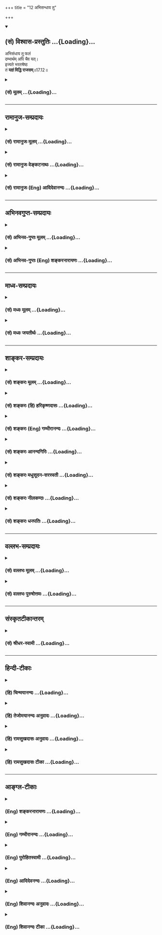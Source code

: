 +++
title = "12 अभिसन्धाय तु"

+++
<div class="js_include" newlevelforh1="2" title="(सं) विश्वास-प्रस्तुतिः" unfilled url="/mahAbhAratam/shlokashaH/06-bhIShma-parva/03-bhagavad-gItA-parva/saMskRtam/vishvAsa-prastutiH/17_shraddhA-traya-vibhA/12_abhisandhAya_tu.md">
<details open><summary><h2>(सं) विश्वास-प्रस्तुतिः ...{Loading}...</h2></summary>

अभिसंधाय तु फलं  
दम्भार्थम् अपि चैव यत्।  
इज्यते भरतश्रेष्ठ  
तं **यज्ञं विद्धि राजसम्**॥17.12॥
</details>
</div>
<div class="js_include collapsed" newlevelforh1="3" title="(सं) मूलम्" unfilled url="/mahAbhAratam/shlokashaH/06-bhIShma-parva/03-bhagavad-gItA-parva/saMskRtam/mUlam/17_shraddhA-traya-vibhA/12_abhisandhAya_tu.md">
<details><summary><h3>(सं) मूलम् ...{Loading}...</h3></summary>

अभिसंधाय तु फलं दम्भार्थमपि चैव यत्।  
इज्यते भरतश्रेष्ठ तं यज्ञं विद्धि राजसम्।।17.12।।
</details>
</div>


_________________
## रामानुज-सम्प्रदायः
<div class="js_include collapsed" newlevelforh1="3" title="(सं) रामानुजः मूलम्" unfilled url="/mahAbhAratam/shlokashaH/06-bhIShma-parva/03-bhagavad-gItA-parva/saMskRtam/rAmAnujaH/mUlam/17_shraddhA-traya-vibhA/12_abhisandhAya_tu.md">
<details><summary><h3>(सं) रामानुजः मूलम् ...{Loading}...</h3></summary>

।।17.12।। फलाभिसन्धियुक्तैः दम्भगर्भो यशःफलः च यः यज्ञ **इज्यते; तं यज्ञं
राजसं विद्धि।**

</details>
</div>
<div class="js_include collapsed" newlevelforh1="3" title="(सं) रामानुजः वेङ्कटनाथः" unfilled url="/mahAbhAratam/shlokashaH/06-bhIShma-parva/03-bhagavad-gItA-parva/saMskRtam/rAmAnujaH/venkaTanAthaH/17_shraddhA-traya-vibhA/12_abhisandhAya_tu.md">
<details><summary><h3>(सं) रामानुजः वेङ्कटनाथः ...{Loading}...</h3></summary>

  
  
।।17.12।। दम्भहेतुकत्वमिह दम्भार्थशब्देन विवक्षितमित्याह -- दम्भगर्भ इति।
दाम्भिकत्वख्यापनाभिसन्धिरहित इत्यर्थः। केवलं दम्भगर्भस्तु तामसः। अत
ऐहिकामुष्मिकफलसम्भेदमात्रमिह राजसत्वं विवक्षितत्वमित्यभिप्रायेणाऽऽह --
यशःफलश्चेति। दम्भानुसाराद्वा दृष्टैकफलत्वोक्तिः। भरतश्रेष्ठ,इति त्वं तु
सात्त्विकयज्ञाद्यधिकारीत्यभिप्रायः।  
  

</details>
</div>
<div class="js_include collapsed" newlevelforh1="3" title="(सं) रामानुजः (Eng) आदिदेवानन्दः" unfilled url="/mahAbhAratam/shlokashaH/06-bhIShma-parva/03-bhagavad-gItA-parva/saMskRtam/rAmAnujaH/english/AdidevAnandaH/17_shraddhA-traya-vibhA/12_abhisandhAya_tu.md">
<details><summary><h3>(सं) रामानुजः (Eng) आदिदेवानन्दः ...{Loading}...</h3></summary>

17.12 That sacrifice, performed to gain fruits, full of ostentation and with fame as its aim, know that sacrifice to be characterised by Rajas.

</details>
</div>


_________________
## अभिनवगुप्त-सम्प्रदायः
<div class="js_include collapsed" newlevelforh1="3" title="(सं) अभिनव-गुप्तः मूलम्" unfilled url="/mahAbhAratam/shlokashaH/06-bhIShma-parva/03-bhagavad-gItA-parva/saMskRtam/abhinava-guptaH/mUlam/17_shraddhA-traya-vibhA/12_abhisandhAya_tu.md">
<details><summary><h3>(सं) अभिनव-गुप्तः मूलम् ...{Loading}...</h3></summary>

।।17.11 -- 17.13।। अफलेत्यादि परिचक्षते इत्यन्तम्। मनः समाधाय
निश्चयेनानुसंधाय। दम्भार्थमपीति -- दंभः लोको +++(N लोके )+++ मामेवं -- विधं
जानीयादिति। विधिहीनमिति -- शास्त्रोक्तक्रियाविहीनम्
तदेवासृष्टान्नादिभिर्विशेषणैर्वितन्यते।

</details>
</div>
<div class="js_include collapsed" newlevelforh1="3" title="(सं) अभिनव-गुप्तः (Eng) शङ्करनारायणः" unfilled url="/mahAbhAratam/shlokashaH/06-bhIShma-parva/03-bhagavad-gItA-parva/saMskRtam/abhinava-guptaH/english/shankaranArAyaNaH/17_shraddhA-traya-vibhA/12_abhisandhAya_tu.md">
<details><summary><h3>(सं) अभिनव-गुप्तः (Eng) शङ्करनारायणः ...{Loading}...</h3></summary>

17.12 See Comment under 17.13

</details>
</div>


_________________
## माध्व-सम्प्रदायः
<div class="js_include collapsed" newlevelforh1="3" title="(सं) मध्वः मूलम्" unfilled url="/mahAbhAratam/shlokashaH/06-bhIShma-parva/03-bhagavad-gItA-parva/saMskRtam/madhvaH/mUlam/17_shraddhA-traya-vibhA/12_abhisandhAya_tu.md">
<details><summary><h3>(सं) मध्वः मूलम् ...{Loading}...</h3></summary>

।।17.12।। Sri Madhvacharya did not comment on this sloka.,

</details>
</div>
<div class="js_include collapsed" newlevelforh1="3" title="(सं) मध्वः जयतीर्थः" unfilled url="/mahAbhAratam/shlokashaH/06-bhIShma-parva/03-bhagavad-gItA-parva/saMskRtam/madhvaH/jayatIrthaH/17_shraddhA-traya-vibhA/12_abhisandhAya_tu.md">
<details><summary><h3>(सं) मध्वः जयतीर्थः ...{Loading}...</h3></summary>

।।17.12।। Sri Jayatirtha did not comment on this sloka.  
  

</details>
</div>


_________________
## शाङ्कर-सम्प्रदायः
<div class="js_include collapsed" newlevelforh1="3" title="(सं) शङ्करः मूलम्" unfilled url="/mahAbhAratam/shlokashaH/06-bhIShma-parva/03-bhagavad-gItA-parva/saMskRtam/shankaraH/mUlam/17_shraddhA-traya-vibhA/12_abhisandhAya_tu.md">
<details><summary><h3>(सं) शङ्करः मूलम् ...{Loading}...</h3></summary>

।।17.12।। --,**अभिसंधाय** तु उद्दिश्य **फलं दम्भार्थमपि चैव यत् इज्यते
भरतश्रेष्ठ तं यज्ञं विद्धि राजसम्**।।

</details>
</div>
<div class="js_include collapsed" newlevelforh1="3" title="(सं) शङ्करः (हि) हरिकृष्णदासः" unfilled url="/mahAbhAratam/shlokashaH/06-bhIShma-parva/03-bhagavad-gItA-parva/saMskRtam/shankaraH/hindI/harikRShNadAsaH/17_shraddhA-traya-vibhA/12_abhisandhAya_tu.md">
<details><summary><h3>(सं) शङ्करः (हि) हरिकृष्णदासः ...{Loading}...</h3></summary>

।।17.12।। हे भरतकुलमें श्रेष्ठ अर्जुन जो यज्ञ फलके उद्देश्यसे और पाखण्ड
करनेके लिये किया जाता है; उस यज्ञको तू राजसी समझ।

</details>
</div>
<div class="js_include collapsed" newlevelforh1="3" title="(सं) शङ्करः (Eng) गम्भीरानन्दः" unfilled url="/mahAbhAratam/shlokashaH/06-bhIShma-parva/03-bhagavad-gItA-parva/saMskRtam/shankaraH/english/gambhIrAnandaH/17_shraddhA-traya-vibhA/12_abhisandhAya_tu.md">
<details><summary><h3>(सं) शङ्करः (Eng) गम्भीरानन्दः ...{Loading}...</h3></summary>

17.12 Tu, but; yat, that which; is ijyate, performed; abhisandhaya,
having in view; a phalam, result; api ca, as also; dambhartham, for
ostentation; viddhi, know; tam, that; yajnam, sacrifice; to be rajasam,
done through rajas; bharatasrestha, O greatest among the descendants of
Bharata.

</details>
</div>
<div class="js_include collapsed" newlevelforh1="3" title="(सं) शङ्करः आनन्दगिरिः" unfilled url="/mahAbhAratam/shlokashaH/06-bhIShma-parva/03-bhagavad-gItA-parva/saMskRtam/shankaraH/AnandagiriH/17_shraddhA-traya-vibhA/12_abhisandhAya_tu.md">
<details><summary><h3>(सं) शङ्करः आनन्दगिरिः ...{Loading}...</h3></summary>

।।17.12।। राजसं यज्ञं हानार्थं दर्शयति -- **अभिसंधायेति।**
स्वर्गाद्युद्दिश्य धार्मिकत्वख्यापनार्थं च यद्यजनं क्रियते तं यज्ञं रजसा
निर्वृत्तं त्याज्यमवगच्छेत्यर्थः।

</details>
</div>
<div class="js_include collapsed" newlevelforh1="3" title="(सं) शङ्करः मधुसूदन-सरस्वती" unfilled url="/mahAbhAratam/shlokashaH/06-bhIShma-parva/03-bhagavad-gItA-parva/saMskRtam/shankaraH/madhusUdana-sarasvatI/17_shraddhA-traya-vibhA/12_abhisandhAya_tu.md">
<details><summary><h3>(सं) शङ्करः मधुसूदन-सरस्वती ...{Loading}...</h3></summary>

।।17.12।। अभिसंधायेति। फलं काम्यं स्वर्गाद्यभिसंधायोद्दिश्य
नत्वन्तःकरणशुद्धिं। तुर्नित्यप्रयोगवैलक्षण्यसूचनार्थः। दम्भो लोके
धार्मिकत्वख्यापनं तदर्थमपि चैवेति विकल्पसमुच्चयाभ्यां
त्रैविध्यसूचनार्थौ। पारलौकिकं फलमभिसंधायैव दम्भार्थत्वेऽपि
पारलौकिकफलानभिसंधानेऽपि दम्भार्थमेवेति विकल्पेन द्वौ पक्षौ।
पारलौकिकफलार्थमप्यैहिकलौकिकदम्भार्थमपीति समुच्चयेनैकः पक्षः।
एवं,दृष्टादृष्टफलाभिसन्धिनान्तःकरणशुद्धिमनुद्दिश्य यदिज्यते यथाशास्त्रं
यो यज्ञोऽनुष्ठीयते तं यज्ञं राजसं विद्धि,हानाय। हे भरतश्रेष्ठेति
योग्यत्वसूचनम्।

</details>
</div>
<div class="js_include collapsed" newlevelforh1="3" title="(सं) शङ्करः नीलकण्ठः" unfilled url="/mahAbhAratam/shlokashaH/06-bhIShma-parva/03-bhagavad-gItA-parva/saMskRtam/shankaraH/nIlakaNThaH/17_shraddhA-traya-vibhA/12_abhisandhAya_tu.md">
<details><summary><h3>(सं) शङ्करः नीलकण्ठः ...{Loading}...</h3></summary>

।।17.12।। राजसं यज्ञमाह -- **अभिसंधायेति।** विधिहीनं
शास्त्रोक्तविधिहीनम्। असृष्टं न दत्तमन्नं यस्मिन् तं असृष्टान्नम्।

</details>
</div>
<div class="js_include collapsed" newlevelforh1="3" title="(सं) शङ्करः धनपतिः" unfilled url="/mahAbhAratam/shlokashaH/06-bhIShma-parva/03-bhagavad-gItA-parva/saMskRtam/shankaraH/dhanapatiH/17_shraddhA-traya-vibhA/12_abhisandhAya_tu.md">
<details><summary><h3>(सं) शङ्करः धनपतिः ...{Loading}...</h3></summary>

।।17.12।। राजसं यज्ञं ज्ञापयति -- अभिसंधाय तु फलं स्वर्गादिफलमुद्दिश्य
दम्भार्थमपि चैव इह धार्मिकत्वख्यापनार्थं च यदिज्यते यद्यजनं क्रियते तं
यज्ञं राजसं रजसा निवृत्तं परिहरणार्थ विद्धि जानिहि। भरतश्रेष्ठेति
संबोधयन् राजसयज्ञे तव योग्यता नास्तीति सूचयति।

</details>
</div>


_________________
## वल्लभ-सम्प्रदायः
<div class="js_include collapsed" newlevelforh1="3" title="(सं) वल्लभः मूलम्" unfilled url="/mahAbhAratam/shlokashaH/06-bhIShma-parva/03-bhagavad-gItA-parva/saMskRtam/vallabhaH/mUlam/17_shraddhA-traya-vibhA/12_abhisandhAya_tu.md">
<details><summary><h3>(सं) वल्लभः मूलम् ...{Loading}...</h3></summary>

।।17.12।। Sri Vallabhacharya did not comment on this sloka.  
  

</details>
</div>
<div class="js_include collapsed" newlevelforh1="3" title="(सं) वल्लभः पुरुषोत्तमः" unfilled url="/mahAbhAratam/shlokashaH/06-bhIShma-parva/03-bhagavad-gItA-parva/saMskRtam/vallabhaH/puruShottamaH/17_shraddhA-traya-vibhA/12_abhisandhAya_tu.md">
<details><summary><h3>(सं) वल्लभः पुरुषोत्तमः ...{Loading}...</h3></summary>

  
  
।।17.12।। राजसमाह -- अभिसन्धायेति। तु पुनः फलं स्वर्गादिकमभिसन्धाय
उद्दिश्य दम्भार्थं लोके स्वख्यापनार्थं चाप्येव यत्तु इज्यतेऽनुष्ठीयते तं
यज्ञं राजसं विद्धि। तत्कर्त्तारश्च राजसा ज्ञेयाः।  
  

</details>
</div>


_________________
## संस्कृतटीकान्तरम्
<div class="js_include collapsed" newlevelforh1="3" title="(सं) श्रीधर-स्वामी" unfilled url="/mahAbhAratam/shlokashaH/06-bhIShma-parva/03-bhagavad-gItA-parva/saMskRtam/shrIdhara-svAmI/17_shraddhA-traya-vibhA/12_abhisandhAya_tu.md">
<details><summary><h3>(सं) श्रीधर-स्वामी ...{Loading}...</h3></summary>

।।17.12।। राजसं यज्ञमाह **-- अभिसंधायेति।** फलमभिसंधायोद्दिश्य
यस्त्विज्यते यज्ञः क्रियते; दम्भार्थं स्वमहत्त्वख्यापनार्थं; यज्ञं राजसं
विद्धि।

</details>
</div>


_________________
## हिन्दी-टीकाः
<div class="js_include collapsed" newlevelforh1="3" title="(हि) चिन्मयानन्दः" unfilled url="/mahAbhAratam/shlokashaH/06-bhIShma-parva/03-bhagavad-gItA-parva/hindI/chinmayAnandaH/17_shraddhA-traya-vibhA/12_abhisandhAya_tu.md">
<details><summary><h3>(हि) चिन्मयानन्दः ...{Loading}...</h3></summary>

।।17.12।। कामना तो रजोगुण का लक्षण ही है। अत; रजोगुणी लोग जो भी कर्म
करते हैं; स्वभावत कामना से ही प्रेरित होते हैं। फलासक्त पुरुष को सदैव यह
चिन्ता लगी रहती है कि उसे इच्छित फल मिलेगा अथवा नहीं। इस प्रकार वह
विभिन्न कल्पनाएं करके भयभीत होता रहता है। अनेक रजोगुणी व्यक्ति केवल अपने
ज्ञान या धन का प्रदर्शन करने के लिए यज्ञ कर्म करते हैं। उसके अनुष्ठान
में उनका कोई अन्य विशेष प्रयोजन नहीं होता है। ऐसे दम्भपूर्वक किये गये
कर्म सात्त्विक कर्म नहीं कहलाते; और न ही ऐसे कर्मों से मनशान्ति एवं
प्रसन्नता का पुरस्कार प्राप्त हो सकता है। ये राजस यज्ञ हैं।

</details>
</div>
<div class="js_include collapsed" newlevelforh1="3" title="(हि) तेजोमयानन्दः अनुवादः" unfilled url="/mahAbhAratam/shlokashaH/06-bhIShma-parva/03-bhagavad-gItA-parva/hindI/tejomayAnandaH/anuvAdaH/17_shraddhA-traya-vibhA/12_abhisandhAya_tu.md">
<details><summary><h3>(हि) तेजोमयानन्दः अनुवादः ...{Loading}...</h3></summary>

।।17.12।। हे भरतश्रेष्ठ अर्जुन ! जो यज्ञ दम्भ के लिए तथा फल की आकांक्षा
रख कर किया जाता है, उस यज्ञ को तुम राजस समझो।।

</details>
</div>
<div class="js_include collapsed" newlevelforh1="3" title="(हि) रामसुखदासः अनुवादः" unfilled url="/mahAbhAratam/shlokashaH/06-bhIShma-parva/03-bhagavad-gItA-parva/hindI/rAmasukhadAsaH/anuvAdaH/17_shraddhA-traya-vibhA/12_abhisandhAya_tu.md">
<details><summary><h3>(हि) रामसुखदासः अनुवादः ...{Loading}...</h3></summary>

।।17.12।। परन्तु हे भरतश्रेष्ठ अर्जुन ! जो यज्ञ फलकी इच्छाको लेकर अथवा
दम्भ-(दिखावटीपन-) के लिये भी किया जाता है, उसको तुम राजस समझो।

</details>
</div>
<div class="js_include collapsed" newlevelforh1="3" title="(हि) रामसुखदासः टीका" unfilled url="/mahAbhAratam/shlokashaH/06-bhIShma-parva/03-bhagavad-gItA-parva/hindI/rAmasukhadAsaH/TIkA/17_shraddhA-traya-vibhA/12_abhisandhAya_tu.md">
<details><summary><h3>(हि) रामसुखदासः टीका ...{Loading}...</h3></summary>

।।17.12।।***व्याख्या --***  **अभिसन्धाय तु फलम् --** फल अर्थात् इष्टकी
प्राप्ति और अनिष्टकी निवृत्तिकी कामना रखकर जो यज्ञ किया जाता है; वह राजस
हो जाता है। इस लोकमें हमें धनवैभव मिले स्त्रीपुत्र; परिवार अच्छा मिले
नौकरचाकर; गायभैंस आदि भी हमारे अनुकूल मिलें हमारा शरीर नीरोग रहे हमारा
आदरसत्कार; मानबड़ाई; प्रसिद्धि हो जाय तथा मरनेके बाद भी हमें स्वर्गादि
लोकोंके दिव्य भोग मिलें आदि इष्टकी प्राप्तिकी कामनाएँ हैं। हमारे वैरी
नष्ट हो जायँ संसारमें हमारा अपमान; बेइज्जती; तिरस्कार आदि कभी न हो हमारे
प्रतिकूल परिस्थिति कभी आये ही नहीं आदि अनिष्टकी निवृत्तिकी कामनाएँ
हैं।  
  
**दम्भार्थमपि चैव यत् --** लोग हमें भीतरसे सद्गुणी; सदाचारी; संयमी;
तपस्वी; दानी; धर्मात्मा; याज्ञिक आदि समझें; जिससे संसारमें हमारी
प्रसिद्धि हो जाय -- ऐसे दिखावटीपनेको लेकर जो यज्ञ किया जाता है; वह राजस
कहलाता है। इस प्रकारके दिखावटी यज्ञ करनेवालोंमें **यक्ष्ये दास्यामि**
(16। 15) और **यजन्ते नामयज्ञैस्ते** (16। 17) आदि सभी बातें विशेषतासे आ
जाती हैं।**इज्यते भरतश्रेष्ठ तं यज्ञं विद्धि राजसम् --** इस प्रकार फलकी
कामना और दम्भ(दिखावटीपन) को लेकर जो यज्ञ किया जाता है; वह राजस हो जाता
है। जो यज्ञ कामनापूर्तिके लिये किया जाता है; उसमें शास्त्रविधिकी मुख्यता
रहती है। कारण कि यज्ञकी विधि और क्रियामें यदि किसी प्रकारकी कमी रहेगी;
तो उससे प्राप्त होनेवाले फलमें भी कमी आ जायगी। इसी प्रकार यदि यज्ञकी
विधि और क्रियामें विपरीत बात आ जायगी; तो उसका फल भी विपरीत हो जायगा
अर्थात् वह यज्ञ सिद्धि न देकर उलटे यज्ञकर्ताके लिये घातक हो जायगा। परन्तु
जो यज्ञ केवल दिखावटीपनके लिये किया जाता है; उसमें शास्त्रविधिकी परवाह
नहीं होती। यहाँ **विद्धि** क्रिया देनेका तात्पर्य है कि हे अर्जुन
सांसारिक राग (कामना) ही जन्ममरणका कारण है। अतः इस विषयमें तेरेको विशेष
सावधान रहना है।

</details>
</div>


_________________
## आङ्ग्ल-टीकाः
<div class="js_include collapsed" newlevelforh1="3" title="(Eng) शङ्करनारायणः" unfilled url="/mahAbhAratam/shlokashaH/06-bhIShma-parva/03-bhagavad-gItA-parva/english/shankaranArAyaNaH/17_shraddhA-traya-vibhA/12_abhisandhAya_tu.md">
<details><summary><h3>(Eng) शङ्करनारायणः ...{Loading}...</h3></summary>

17.12. What is offered aiming at fruit and also only for the sake of display-know that sacrifice to be of the Rajas (Strand) and to be transitary and impermanent.

</details>
</div>
<div class="js_include collapsed" newlevelforh1="3" title="(Eng) गम्भीरानन्दः" unfilled url="/mahAbhAratam/shlokashaH/06-bhIShma-parva/03-bhagavad-gItA-parva/english/gambhIrAnandaH/17_shraddhA-traya-vibhA/12_abhisandhAya_tu.md">
<details><summary><h3>(Eng) गम्भीरानन्दः ...{Loading}...</h3></summary>

17.12 But that sacrifice which is performed having in veiw a result, as also for ostentation,-know that sacrifice to be done through rajas, O greatest among the descendants of Bharata.

</details>
</div>
<div class="js_include collapsed" newlevelforh1="3" title="(Eng) पुरोहितस्वामी" unfilled url="/mahAbhAratam/shlokashaH/06-bhIShma-parva/03-bhagavad-gItA-parva/english/purohitasvAmI/17_shraddhA-traya-vibhA/12_abhisandhAya_tu.md">
<details><summary><h3>(Eng) पुरोहितस्वामी ...{Loading}...</h3></summary>

17.12 Sacrifice which is performed for the sake of its results, or for self-glorification - that, O best of Aryans, is the product of Passion.

</details>
</div>
<div class="js_include collapsed" newlevelforh1="3" title="(Eng) आदिदेवनन्दः" unfilled url="/mahAbhAratam/shlokashaH/06-bhIShma-parva/03-bhagavad-gItA-parva/english/AdidevanandaH/17_shraddhA-traya-vibhA/12_abhisandhAya_tu.md">
<details><summary><h3>(Eng) आदिदेवनन्दः ...{Loading}...</h3></summary>

17.12 But that sacrifice which is offered with the fruit in view and for the sake of ostentation, know it, O Arjuna, to be Rajasika.

</details>
</div>
<div class="js_include collapsed" newlevelforh1="3" title="(Eng) शिवानन्दः अनुवादः" unfilled url="/mahAbhAratam/shlokashaH/06-bhIShma-parva/03-bhagavad-gItA-parva/english/shivAnandaH/anuvAdaH/17_shraddhA-traya-vibhA/12_abhisandhAya_tu.md">
<details><summary><h3>(Eng) शिवानन्दः अनुवादः ...{Loading}...</h3></summary>

17.12 The sacrifice which is offered, O Arjuna, seeking a reward and for ostentation, know thou that to be a Rajasic Yajna.

</details>
</div>
<div class="js_include collapsed" newlevelforh1="3" title="(Eng) शिवानन्दः टीका" unfilled url="/mahAbhAratam/shlokashaH/06-bhIShma-parva/03-bhagavad-gItA-parva/english/shivAnandaH/TIkA/17_shraddhA-traya-vibhA/12_abhisandhAya_tu.md">
<details><summary><h3>(Eng) शिवानन्दः टीका ...{Loading}...</h3></summary>

17.12 अभिसंधाय seeking for; तु indeed; फलम् fruit; दम्भार्थम् for ostentation; अपि also; च and; एव even; यत् which; इज्यते is offered;
भरतश्रेष्ठ O best of the Bharatas; तम् that; यज्ञम् sacrifice; विद्धि
know; राजसम् Rajasic.Commentary If anyone performs a sacrifice in order to obtain; heaven; son; wealth; or name and fame; then it is a sacrifice of a Rajasic nature. The performer of this kind of sacrifice has the motive of increasing his own importance; for popularising his own name in the world; for gaining some reward; for showing himself off as a great; pious and learned man; for making an exhibition of his riches for his own glorificaion. He has no aspiration for attaining the knowledge of the Self.

</details>
</div>
